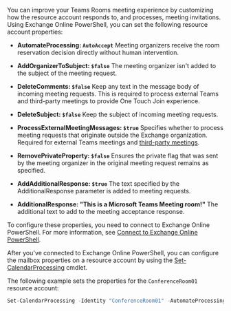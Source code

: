 
You can improve your Teams Rooms meeting experience by customizing how the resource account responds to, and processes, meeting invitations. Using Exchange Online PowerShell, you can set the following resource account properties:

- **AutomateProcessing: `AutoAccept`** Meeting organizers receive the room reservation decision directly without human intervention.

- **AddOrganizerToSubject: `$false`** The meeting organizer isn't added to the subject of the meeting request.

- **DeleteComments: `$false`** Keep any text in the message body of incoming meeting requests. This is required to process external Teams and third-party meetings to provide One Touch Join experience.

- **DeleteSubject: `$false`** Keep the subject of incoming meeting requests.

- **ProcessExternalMeetingMessages: `$true`** Specifies whether to process meeting requests that originate outside the Exchange organization. Required for external Teams meetings and [third-party meetings](/microsoftteams/rooms/third-party-join).

- **RemovePrivateProperty: `$false`** Ensures the private flag that was sent by the meeting organizer in the original meeting request remains as specified.

- **AddAdditionalResponse: `$true`** The text specified by the AdditionalResponse parameter is added to meeting requests.

- **AdditionalResponse: "This is a Microsoft Teams Meeting room!"** The additional text to add to the meeting acceptance response.

To configure these properties, you need to connect to Exchange Online PowerShell. For more information, see [Connect to Exchange Online PowerShell](/powershell/exchange/connect-to-exchange-online-powershell?view=exchange-ps&preserve-view=true).

After you've connected to Exchange Online PowerShell, you can configure the mailbox properties on a resource account by using the [Set-CalendarProcessing](/powershell/module/exchange/mailboxes/set-calendarprocessing) cmdlet.

The following example sets the properties for the `ConferenceRoom01` resource account:

``` PowerShell
Set-CalendarProcessing -Identity "ConferenceRoom01" -AutomateProcessing AutoAccept -AddOrganizerToSubject $false -DeleteComments $false -DeleteSubject $false -ProcessExternalMeetingMessages $true -RemovePrivateProperty $false -AddAdditionalResponse $true -AdditionalResponse "This is a Microsoft Teams Meeting room!"
```


